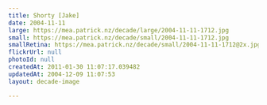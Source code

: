 ```yaml
---
title: Shorty [Jake]
date: 2004-11-11
large: https://mea.patrick.nz/decade/large/2004-11-11-1712.jpg
small: https://mea.patrick.nz/decade/small/2004-11-11-1712.jpg
smallRetina: https://mea.patrick.nz/decade/small/2004-11-11-1712@2x.jpg
flickrUrl: null
photoId: null
createdAt: 2011-01-30 11:07:17.039482
updatedAt: 2004-12-09 11:07:53
layout: decade-image

---
```


